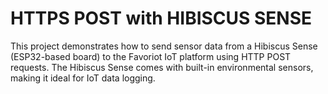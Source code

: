 # HTTPS POST with HIBISCUS SENSE
This project demonstrates how to send sensor data from a Hibiscus Sense (ESP32-based board) to the Favoriot IoT platform using HTTP POST requests. The Hibiscus Sense comes with built-in environmental sensors, making it ideal for IoT data logging.
